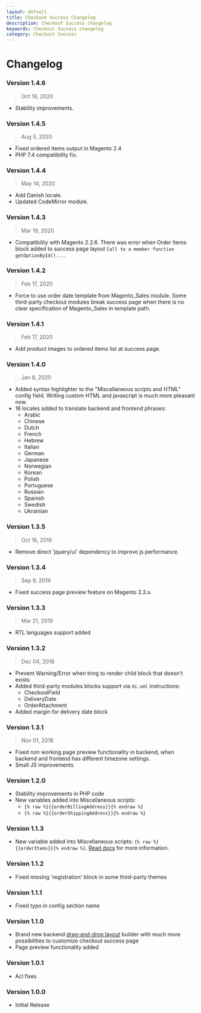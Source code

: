 ```yaml
---
layout: default
title: Checkout Success Changelog
description: Checkout Success changelog
keywords: Checkout Success changelog
category: Checkout Success
---
```


# Changelog

### Version 1.4.6

> Oct 19, 2020

 -  Stability improvements.

### Version 1.4.5

> Aug 5, 2020

  - Fixed ordered items output in Magento 2.4
  - PHP 7.4 compatibility fix.

### Version 1.4.4

> May 14, 2020

  - Add Danish locale.
  - Updated CodeMirror module.

### Version 1.4.3

> Mar 19, 2020

 -  Compatibility with Magento 2.2.6. There was error when Order Items block added to success page layout `Call to a member function getOptionById()...`.

### Version 1.4.2

> Feb 17, 2020

 -  Force to use order date template from Magento_Sales module. Some third-party checkout modules break success page when there is no clear specification of Magento_Sales in template path.

### Version 1.4.1

> Feb 17, 2020

 -  Add product images to ordered items list at success page.

### Version 1.4.0

> Jan 8, 2020

 -  Added syntax highlighter to the "Miscellaneous scripts and HTML" config field.
    Writing custom HTML and javascript is much more pleasant now.
 -  16 locales added to translate backend and frontend phrases:
    - Arabic
    - Chinese
    - Dutch
    - French
    - Hebrew
    - Italian
    - German
    - Japanese
    - Norwegian
    - Korean
    - Polish
    - Portuguese
    - Russian
    - Spanish
    - Swedish
    - Ukrainian

### Version 1.3.5

> Oct 16, 2019

 -  Remove direct 'jquery/ui' dependency to improve js performance.

### Version 1.3.4

> Sep 9, 2019

 -  Fixed success page preview feature on Magento 2.3.x.

### Version 1.3.3

> Mar 21, 2019

 -  RTL languages support added

### Version 1.3.2

> Dec 04, 2018

 -  Prevent Warning/Error when tring to render child block that doesn't exists
 -  Added third-party modules blocks support via `di.xml` instructions:
    -  CheckoutField
    -  DeliveryDate
    -  OrderAttachment
 -  Added margin for delivery date block

### Version 1.3.1

> Nov 01, 2018

 -  Fixed non working page preview functionality in backend, when backend and
    frontend has different timezone settings.
 -  Small JS improvements

### Version 1.2.0

 -  Stability improvements in PHP code
 -  New variables added into Miscellaneous scripts:
     -  `{% raw %}{{orderBillingAddress}}{% endraw %}`
     -  `{% raw %}{{orderShippingAddress}}{% endraw %}`

### Version 1.1.3

 -  New variable added into Miscellaneous scripts: `{% raw %}{{orderItems}}{% endraw %}`.
    [Read docs](/m2/extensions/checkout-success/miscellaneous-scripts-snippets/)
    for more information.

### Version 1.1.2

 -  Fixed missing 'registration' block in some third-party themes

### Version 1.1.1

 -  Fixed typo in config section name

### Version 1.1.0

 -  Brand new backend [drag-and-drop layout](/m2/extensions/checkout-success/settings/#page-layout)
    builder with much more possibilities to customize checkout success page
 -  Page preview functionality added

### Version 1.0.1

 -  Acl fixes

### Version 1.0.0

 -  Initial Release
